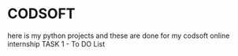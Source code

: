 # CODSOFT
here is my python projects and these are done for my codsoft online internship
TASK 1 - To DO List 
